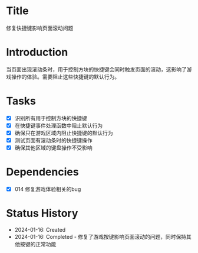 # Title
修复快捷键影响页面滚动问题

# Introduction
当页面出现滚动条时，用于控制方块的快捷键会同时触发页面的滚动，这影响了游戏操作的体验。需要阻止这些快捷键的默认行为。

# Tasks
- [x] 识别所有用于控制方块的快捷键
- [x] 在快捷键事件处理函数中阻止默认行为
- [x] 确保只在游戏区域内阻止快捷键的默认行为
- [x] 测试页面有滚动条时的快捷键操作
- [x] 确保其他区域的键盘操作不受影响

# Dependencies
- [x] 014 修复游戏体验相关的bug

# Status History
- 2024-01-16: Created
- 2024-01-16: Completed - 修复了游戏按键影响页面滚动的问题，同时保持其他按键的正常功能
